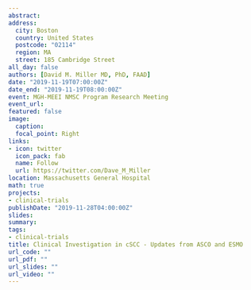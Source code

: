 ```yaml
---
abstract:
address:
  city: Boston
  country: United States
  postcode: "02114"
  region: MA
  street: 185 Cambridge Street
all_day: false
authors: [David M. Miller MD, PhD, FAAD]
date: "2019-11-19T07:00:00Z"
date_end: "2019-11-19T08:00:00Z"
event: MGH-MEEI NMSC Program Research Meeting
event_url: 
featured: false
image:
  caption: 
  focal_point: Right
links:
- icon: twitter
  icon_pack: fab
  name: Follow
  url: https://twitter.com/Dave_M_Miller
location: Massachusetts General Hospital
math: true
projects:
- clinical-trials 
publishDate: "2019-11-28T04:00:00Z"
slides:  
summary: 
tags:
- clinical-trials
title: Clinical Investigation in cSCC - Updates from ASCO and ESMO
url_code: ""
url_pdf: ""
url_slides: ""
url_video: ""
---
```

